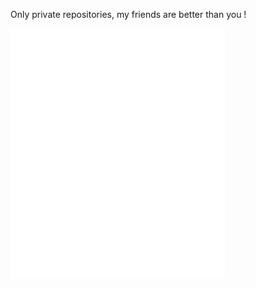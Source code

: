 Only private repositories, my friends are better than you !

<a href="https://github.com/glearky/github-readme-stats">
  <img height=200 align="center" src="https://raw.githubusercontent.com/Glearky/github-stats/master/generated/overview.svg#gh-dark-mode-only" />
</a>
<a href="https://github.com/glearky/convoychat">
  <img height=200 align="center" src="https://raw.githubusercontent.com/Glearky/github-stats/master/generated/languages.svg#gh-dark-mode-only" />
</a>
